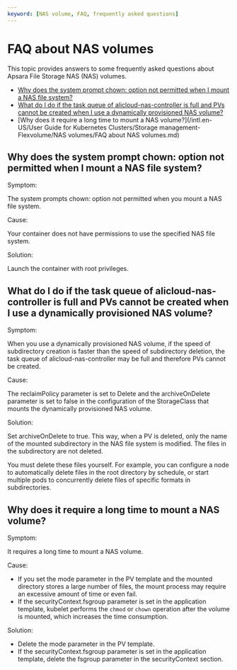 ```yaml
---
keyword: [NAS volume, FAQ, frequently asked questions]
---
```


# FAQ about NAS volumes

This topic provides answers to some frequently asked questions about Apsara File Storage NAS \(NAS\) volumes.

-   [Why does the system prompt chown: option not permitted when I mount a NAS file system?](#section_srw_s3w_230)
-   [What do I do if the task queue of alicloud-nas-controller is full and PVs cannot be created when I use a dynamically provisioned NAS volume?](#section_gy3_aek_sdu)
-   [Why does it require a long time to mount a NAS volume?](/intl.en-US/User Guide for Kubernetes Clusters/Storage management-Flexvolume/NAS volumes/FAQ about NAS volumes.md)

## Why does the system prompt chown: option not permitted when I mount a NAS file system?

Symptom:

The system prompts chown: option not permitted when you mount a NAS file system.

Cause:

Your container does not have permissions to use the specified NAS file system.

Solution:

Launch the container with root privileges.

## What do I do if the task queue of alicloud-nas-controller is full and PVs cannot be created when I use a dynamically provisioned NAS volume?

Symptom:

When you use a dynamically provisioned NAS volume, if the speed of subdirectory creation is faster than the speed of subdirectory deletion, the task queue of alicloud-nas-controller may be full and therefore PVs cannot be created.

Cause:

The reclaimPolicy parameter is set to Delete and the archiveOnDelete parameter is set to false in the configuration of the StorageClass that mounts the dynamically provisioned NAS volume.

Solution:

Set archiveOnDelete to true. This way, when a PV is deleted, only the name of the mounted subdirectory in the NAS file system is modified. The files in the subdirectory are not deleted.

You must delete these files yourself. For example, you can configure a node to automatically delete files in the root directory by schedule, or start multiple pods to concurrently delete files of specific formats in subdirectories.

## Why does it require a long time to mount a NAS volume?

Symptom:

It requires a long time to mount a NAS volume.

Cause:

-   If you set the mode parameter in the PV template and the mounted directory stores a large number of files, the mount process may require an excessive amount of time or even fail.
-   If the securityContext.fsgroup parameter is set in the application template, kubelet performs the `chmod` or `chown` operation after the volume is mounted, which increases the time consumption.

Solution:

-   Delete the mode parameter in the PV template.
-   If the securityContext.fsgroup parameter is set in the application template, delete the fsgroup parameter in the securityContext section.

